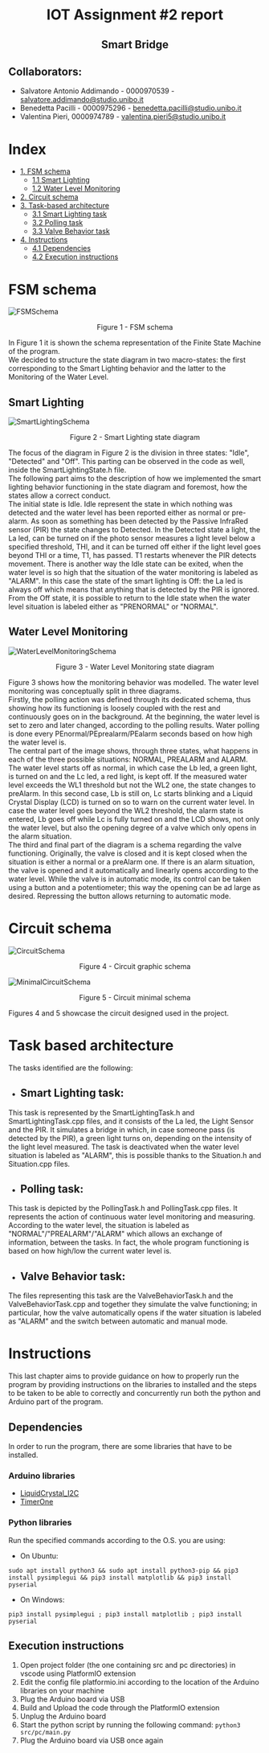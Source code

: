 # <div align=center> IOT Assignment #2 report</div>
## <div align = center> Smart Bridge</div>
## Collaborators:
- Salvatore Antonio Addimando - 0000970539 - salvatore.addimando@studio.unibo.it
- Benedetta Pacilli - 0000975296 - benedetta.pacilli@studio.unibo.it
- Valentina Pieri, 0000974789 - valentina.pieri5@studio.unibo.it

<div style="page-break-after: always;"></div>

# Index

- [1. FSM schema](#fsm-schema)
	- [1.1 Smart Lighting](#smart-lighting)
	- [1.2 Water Level Monitoring](#water-level-monitoring)
- [2. Circuit schema](#circuit-schema)
- [3. Task-based architecture](#task-based-architecture)
	- [3.1 Smart Lighting task](#smart-lighting-task)
	- [3.2 Polling task](#polling-task)
	- [3.3 Valve Behavior task](#valve-behavior-task)
- [4. Instructions](#instructions)
	- [4.1 Dependencies](#dependencies)
	- [4.2 Execution instructions](#execution-instructions)

<div style="page-break-after: always;"></div>

# FSM schema
![FSMSchema](resources/FSMschema.jpg)
<figcaption align = "center">Figure 1 - FSM schema</figcaption>

In Figure 1 it is shown the schema representation of the Finite State Machine of the program.</br> We decided to structure the state diagram in two macro-states: the first corresponding to the Smart Lighting behavior and the latter to the Monitoring of the Water Level.</br>

<div style="page-break-after: always;"></div>

## Smart Lighting
![SmartLightingSchema](resources/SmartLightingSchema.jpg)
<figcaption align = "center">Figure 2 - Smart Lighting state diagram</figcaption>

The focus of the diagram in Figure 2 is the division in three states: "Idle", "Detected" and "Off".
This parting can be observed in the code as well, inside the SmartLightingState.h file.</br> The following part aims to the description of how we implemented the smart lighting behavior functioning in the state diagram and foremost, how the states allow a correct conduct.</br> The initial state is Idle. Idle represent the state in which nothing was detected and the water level has been reported either as normal or pre-alarm. As soon as something has been detected by the Passive InfraRed sensor (PIR) the state changes to Detected. In the Detected state a light, the La led, can be turned on if the photo sensor measures a light level below a specified threshold, THl, and it can be turned off either if the light level goes beyond THl or a time, T1, has passed. T1 restarts whenever the PIR detects movement. There is another way the Idle state can be exited, when the water level is so high that the situation of the water monitoring is labeled as "ALARM". In this case the state of the smart lighting is Off: the La led is always off which means that anything that is detected by the PIR is ignored. From the Off state, it is possible to return to the Idle state when the water level situation is labeled either as "PRENORMAL" or "NORMAL".

<div style="page-break-after: always;"></div>

## Water Level Monitoring

![WaterLevelMonitoringSchema](resources/WaterLevelMonitoringSchema.jpg)

<figcaption align = "center">Figure 3 - Water Level Monitoring state diagram</figcaption>

Figure 3 shows how the monitoring behavior was modelled. The water level monitoring was conceptually split in three diagrams.</br> Firstly, the polling action was defined through its dedicated schema, thus showing how its functioning is loosely coupled with the rest and continuously goes on in the background. At the beginning, the water level is set to zero and later changed, according to the polling results. Water polling is done every PEnormal/PEprealarm/PEalarm seconds based on how high the water level is.</br> The central part of the image shows, through three states, what happens in each of the three possible situations: NORMAL, PREALARM and ALARM. The water level starts off as normal, in which case the Lb led, a green light, is turned on and the Lc led, a red light, is kept off. If the measured water level exceeds the WL1 threshold but not the WL2 one, the state changes to preAlarm. In this second case, Lb is still on, Lc starts blinking and a Liquid Crystal Display (LCD) is turned on so to warn on the current water level. In case the water level goes beyond the WL2 threshold, the alarm state is entered, Lb goes off while Lc is fully turned on and the LCD shows, not only the water level, but also the opening degree of a valve which only opens in the alarm situation.</br> The third and final part of the diagram is a schema regarding the valve functioning.  Originally, the valve is closed and it is kept closed when the situation is either a normal or a preAlarm one. If there is an alarm situation, the valve is opened and it automatically and linearly opens according to the water level. While the valve is in automatic mode, its control can be taken using a button and a potentiometer; this way the opening can be ad large as desired.  Repressing the button allows returning to automatic mode.

<div style="page-break-after: always;"></div>

# Circuit schema
![CircuitSchema](resources/CircuitSchema.png)
<figcaption align = "center">Figure 4 - Circuit graphic schema</figcaption>

![MinimalCircuitSchema](resources/MinimalSchema.png)
<figcaption align = "center">Figure 5 - Circuit minimal schema</figcaption>

Figures 4 and 5 showcase the circuit designed used in the project.

<div style="page-break-after: always;"></div>

# Task based architecture

The tasks identified are the following:
- ## Smart Lighting task:
This task is represented by the SmartLightingTask.h and SmartLightingTask.cpp files, and it consists of the La led, the Light Sensor and the PIR. It simulates a bridge in which, in case someone pass (is detected by the PIR), a green light turns on, depending on the intensity of the light level measured. The task is deactivated when the water level situation is labeled as "ALARM", this is possible thanks to the Situation.h and Situation.cpp files.
- ## Polling task:
This task is depicted by the PollingTask.h and PollingTask.cpp files. It represents the action of continuous water level monitoring and measuring. According to the water level, the situation is labeled as "NORMAL"/"PREALARM"/"ALARM" which allows an exchange of information, between the tasks. In fact, the whole program functioning is based on how high/low the current water level is.
- ## Valve Behavior task:
The files representing this task are the ValveBehaviorTask.h and the ValveBehaviorTask.cpp and together they simulate the valve functioning; in particular, how the valve automatically opens if the water situation is labeled as "ALARM" and the switch between automatic and manual mode.

<div style="page-break-after: always;"></div>

# Instructions
This last chapter aims to provide guidance on how to properly run the program by providing instructions on the libraries to installed and the steps to be taken to be able to correctly and concurrently run both the python and Arduino part of the program.

## Dependencies
In order to run the program, there are some libraries that have to be installed.

### Arduino libraries
- [LiquidCrystal_I2C](https://github.com/johnrickman/LiquidCrystal_I2C)
- [TimerOne](https://github.com/PaulStoffregen/TimerOne)
### Python libraries
Run the specified commands according to the O.S. you are using:
- On Ubuntu:
```
sudo apt install python3 && sudo apt install python3-pip && pip3 install pysimplegui && pip3 install matplotlib && pip3 install pyserial
```
- On Windows:
```
pip3 install pysimplegui ; pip3 install matplotlib ; pip3 install pyserial
```

## Execution instructions

1. Open project folder (the one containing src and pc directories) in vscode using PlatformIO extension
2. Edit the config file platformio.ini according to the location of the Arduino libraries on your machine
3. Plug the Arduino board via USB
4. Build and Upload the code through the PlatformIO extension
5. Unplug the Arduino board
6. Start the python script by running the following command:
```python3 src/pc/main.py```
7. Plug the Arduino board via USB once again